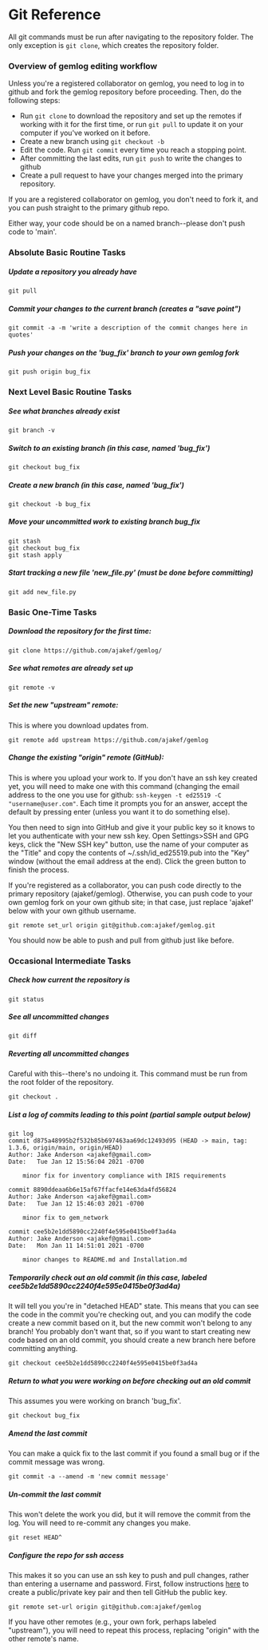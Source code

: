 # Git Reference
All git commands must be run after navigating to the repository folder. The only exception is `git clone`, which creates the repository folder.

### Overview of gemlog editing workflow
Unless you're a registered collaborator on gemlog, you need to log in to github and fork the gemlog repository before proceeding. Then, do the following steps:
* Run `git clone` to download the repository and set up the remotes if working with it for the first time, or run `git pull` to update it on your computer if you've worked on it before.
* Create a new branch using `git checkout -b`
* Edit the code. Run `git commit` every time you reach a stopping point.
* After committing the last edits, run `git push` to write the changes to github
* Create a pull request to have your changes merged into the primary repository.

If you are a registered collaborator on gemlog, you don't need to fork it, and you can push straight to the primary github repo.

Either way, your code should be on a named branch--please don't push code to 'main'.

### Absolute Basic Routine Tasks
##### Update a repository you already have
```
git pull
```
##### Commit your changes to the current branch (creates a "save point")
```
git commit -a -m 'write a description of the commit changes here in quotes'
```

##### Push your changes on the 'bug_fix' branch to your own gemlog fork
```
git push origin bug_fix
```

### Next Level Basic Routine Tasks

##### See what branches already exist
```
git branch -v
```

##### Switch to an existing branch (in this case, named 'bug_fix')
```
git checkout bug_fix
```

##### Create a new branch (in this case, named 'bug_fix')
```
git checkout -b bug_fix
```

##### Move your uncommitted work to existing branch bug_fix
```
git stash
git checkout bug_fix
git stash apply
```

##### Start tracking a new file 'new_file.py' (must be done before committing)
```
git add new_file.py
```

### Basic One-Time Tasks

##### Download the repository for the first time:
```
git clone https://github.com/ajakef/gemlog/
```

##### See what remotes are already set up
```
git remote -v
```

##### Set the new "upstream" remote:
This is where you download updates from. 

```
git remote add upstream https://github.com/ajakef/gemlog
```

##### Change the existing "origin" remote (GitHub):
This is where you upload your work to. If you don't have an ssh key created yet, you will need to make one with this command (changing the email address to the one you use for github: `ssh-keygen -t ed25519 -C "username@user.com"`. Each time it prompts you for an answer, accept the default by pressing enter (unless you want it to do something else).

You then need to sign into GitHub and give it your public key so it knows to let you authenticate with your new ssh key. Open Settings>SSH and GPG keys, click the "New SSH key" button, use the name of your computer as the "Title" and copy the contents of ~/.ssh/id_ed25519.pub into the "Key" window (without the email address at the end). Click the green button to finish the process.

If you're registered as a collaborator, you can push code directly to the primary repository (ajakef/gemlog). Otherwise, you can push code to your own gemlog fork on your own github site; in that case, just replace 'ajakef' below with your own github username.

```
git remote set_url origin git@github.com:ajakef/gemlog.git
```
You should now be able to push and pull from github just like before.

### Occasional Intermediate Tasks
##### Check how current the repository is
```
git status
```

##### See all uncommitted changes
```
git diff
```

##### Reverting all uncommitted changes
Careful with this--there's no undoing it. This command must be run from the root folder of the repository.

```
git checkout .
```

##### List a log of commits leading to this point (partial sample output below)

```
git log 
commit d875a48995b2f532b85b697463aa69dc12493d95 (HEAD -> main, tag: 1.3.6, origin/main, origin/HEAD)
Author: Jake Anderson <ajakef@gmail.com>
Date:   Tue Jan 12 15:56:04 2021 -0700

    minor fix for inventory compliance with IRIS requirements

commit 8890ddeaa6b6e15af67ffacfe14e63da4fd56824
Author: Jake Anderson <ajakef@gmail.com>
Date:   Tue Jan 12 15:46:03 2021 -0700

    minor fix to gem_network

commit cee5b2e1dd5890cc2240f4e595e0415be0f3ad4a
Author: Jake Anderson <ajakef@gmail.com>
Date:   Mon Jan 11 14:51:01 2021 -0700

    minor changes to README.md and Installation.md
```

##### Temporarily check out an old commit (in this case, labeled cee5b2e1dd5890cc2240f4e595e0415be0f3ad4a)
It will tell you you're in "detached HEAD" state. This means that you can see the code in the commit you're checking out, and you can modify the code create a new commit based on it, but the new commit won't belong to any branch! You probably don't want that, so if you want to start creating new code based on an old commit, you should create a new branch here before committing anything.

```
git checkout cee5b2e1dd5890cc2240f4e595e0415be0f3ad4a
```

##### Return to what you were working on before checking out an old commit
This assumes you were working on branch 'bug_fix'.

```
git checkout bug_fix
```

##### Amend the last commit
You can make a quick fix to the last commit if you found a small bug or if the commit message was wrong.

```
git commit -a --amend -m 'new commit message'
```


##### Un-commit the last commit
This won't delete the work you did, but it will remove the commit from the log. You will need to re-commit any changes you make.

```
git reset HEAD^
```

##### Configure the repo for ssh access
This makes it so you can use an ssh key to push and pull changes, rather than entering a username and password. First, follow instructions [here](https://docs.github.com/en/github/authenticating-to-github/connecting-to-github-with-ssh/adding-a-new-ssh-key-to-your-github-account) to create a public/private key pair and then tell GitHub the public key.
```
git remote set-url origin git@github.com:ajakef/gemlog
```

If you have other remotes (e.g., your own fork, perhaps labeled "upstream"), you will need to repeat this process, replacing "origin" with the other remote's name.
